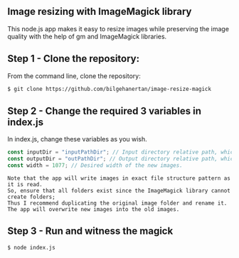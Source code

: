 ## Image resizing with ImageMagick library

This node.js app makes it easy to resize images while preserving the image quality with the help of gm and ImageMagick libraries.

## Step 1 - Clone the repository:

From the command line, clone the repository:

```sh
$ git clone https://github.com/bilgehanertan/image-resize-magick
```

## Step 2 - Change the required 3 variables in index.js

In index.js, change these variables as you wish.
```js
const inputDir = "inputPathDir"; // Input directory relative path, which contains all images.
const outputDir = "outPathDir"; // Output directory relative path, which will be new images written.
const width = 1077; // Desired width of the new images.
```

    Note that the app will write images in exact file structure pattern as it is read. 
    So, ensure that all folders exist since the ImageMagick library cannot create folders; 
    Thus I recommend duplicating the original image folder and rename it. 
    The app will overwrite new images into the old images.

## Step 3 - Run and witness the magick

```sh
$ node index.js
```